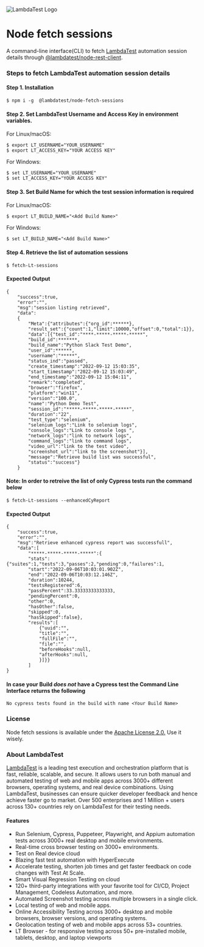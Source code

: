 
![LambdaTest Logo](https://www.lambdatest.com/resources/images/logos/logo.svg)

# Node fetch sessions

A command-line interface(CLI) to fetch [LambdaTest](https://automation.lambdatest.com/build) automation session details through [@lambdatest/node-rest-client](https://www.npmjs.com/package/@lambdatest/node-rest-client).

### Steps to fetch LambdaTest automation session details

#### Step 1. Installation

```
$ npm i -g  @lambdatest/node-fetch-sessions
```

#### Step 2. Set LambdaTest Username and Access Key in environment variables.
 
For Linux/macOS:
```
$ export LT_USERNAME="YOUR_USERNAME"
$ export LT_ACCESS_KEY="YOUR ACCESS KEY"
```
For Windows:
```
$ set LT_USERNAME="YOUR_USERNAME"
$ set LT_ACCESS_KEY="YOUR ACCESS KEY"
```

#### Step 3. Set Build Name for which the test session information is required
For Linux/macOS:
```
$ export LT_BUILD_NAME="<Add Build Name>"
```
For Windows:
```
$ set LT_BUILD_NAME="<Add Build Name>"
```

#### Step 4. Retrieve the list of automation sessions
```
$ fetch-Lt-sessions
```
#### Expected Output
```
{
    "success":true,
    "error":"",
    "msg":"session listing retrieved",
    "data":
    {
        "Meta":{"attributes":{"org_id":******},
        "result_set":{"count":1,"limit":10000,"offset":0,"total":1}},
        "data":[{"test_id":"****-*****-*****-*****",
        "build_id":*******,
        "build_name":"Python Slack Test Demo",
        "user_id":******,
        "username":"*****",
        "status_ind":"passed",
        "create_timestamp":"2022-09-12 15:03:35",
        "start_timestamp":"2022-09-12 15:03:49",
        "end_timestamp":"2022-09-12 15:04:11",
        "remark":"completed",
        "browser":"firefox",
        "platform":"win11",
        "version":"100.0",
        "name":"Python Demo Test",
        "session_id":"*****-*****-*****-*****",
        "duration":"22",
        "test_type":"selenium",
        "selenium_logs":"Link to selenium logs",
        "console_logs":"Link to console logs ",
        "network_logs":"link to network logs",
        "command_logs":"link to command logs",
        "video_url":"link to the test video",
        "screenshot_url":"link to the screenshot"}],
        "message":"Retrieve build list was successful",
        "status":"success"}
    }
```
#### Note: In order to retreive the list of only Cypress tests run the command below
```
$ fetch-Lt-sessions --enhancedCyReport
```
#### Expected Output
```
{
    "success":true,
    "error":"",
    "msg":"Retrieve enhanced cypress report was successfull",
    "data":[
        "*****-*****-*****-*****":{
        "stats":{"suites":1,"tests":3,"passes":2,"pending":0,"failures":1,
        "start":"2022-09-06T10:03:01.902Z",
        "end":"2022-09-06T10:03:12.146Z",
        "duration":10244,
        "testsRegistered":6,
        "passPercent":33.33333333333333,
        "pendingPercent":0,
        "other":0,
        "hasOther":false,
        "skipped":0,
        "hasSkipped":false},
        "results":[
            {"uuid":"",
            "title":"",
            "fullFile":"",
            "file":"",
            "beforeHooks":null,
            "afterHooks":null,
            }]}}
        ]
}
```

#### In case your Build _does not_ have a Cypress test the Command Line Interface returns the following
```
No cypress tests found in the build with name <Your Build Name>
```
### License
Node fetch sessions is available under the [Apache License 2.0.](https://github.com/LambdaTest/node-fetch-session/blob/main/LICENSE) Use it wisely.

### About LambdaTest
[LambdaTest](https://www.lambdatest.com/) is a leading test execution and orchestration platform that is fast, reliable, scalable, and secure. It allows users to run both manual and automated testing of web and mobile apps across 3000+ different browsers, operating systems, and real device combinations. Using LambdaTest, businesses can ensure quicker developer feedback and hence achieve faster go to market. Over 500 enterprises and 1 Million + users across 130+ countries rely on LambdaTest for their testing needs.

#### Features
- Run Selenium, Cypress, Puppeteer, Playwright, and Appium automation tests across 3000+ real desktop and mobile environments.
- Real-time cross browser testing on 3000+ environments.
- Test on Real device cloud
- Blazing fast test automation with HyperExecute
- Accelerate testing, shorten job times and get faster feedback on code changes with Test At Scale.
- Smart Visual Regression Testing on cloud
- 120+ third-party integrations with your favorite tool for CI/CD, Project Management, Codeless Automation, and more.
- Automated Screenshot testing across multiple browsers in a single click.
- Local testing of web and mobile apps.
- Online Accessibility Testing across 3000+ desktop and mobile browsers, browser versions, and operating systems.
- Geolocation testing of web and mobile apps across 53+ countries.
- LT Browser - for responsive testing across 50+ pre-installed mobile, tablets, desktop, and laptop viewports

